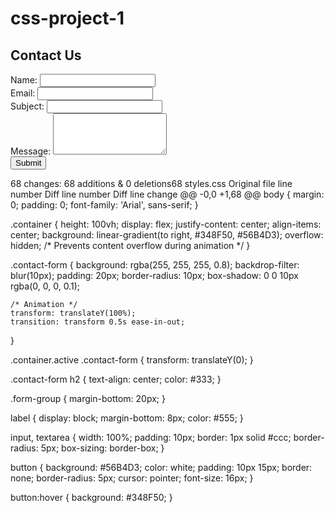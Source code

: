 # css-project-1
<!DOCTYPE html>
<html lang="en">
<head>
    <meta charset="UTF-8">
    <meta name="viewport" content="width=device-width, initial-scale=1.0">
    <link rel="stylesheet" href="styles.css">
    <title>Contact Form</title>
</head>
<body>
    <div class="container">
        <form class="contact-form">
            <h2>Contact Us</h2>
            <div class="form-group">
                <label for="name">Name:</label>
                <input type="text" id="name" name="name" required>
            </div>
            <div class="form-group">
                <label for="email">Email:</label>
                <input type="email" id="email" name="email" required>
            </div>
            <div class="form-group">
                <label for="subject">Subject:</label>
                <input type="text" id="subject" name="subject" required>
            </div>
            <div class="form-group">
                <label for="message">Message:</label>
                <textarea id="message" name="message" rows="4" required></textarea>
            </div>
            <button type="submit">Submit</button>
        </form>
    </div>
</body>
<script>
    document.addEventListener("DOMContentLoaded", function () {
        document.querySelector(".container").classList.add("active");
    });
</script>

</html>
 68 changes: 68 additions & 0 deletions68  
styles.css
Original file line number	Diff line number	Diff line change
@@ -0,0 +1,68 @@
body {
    margin: 0;
    padding: 0;
    font-family: 'Arial', sans-serif;
}

.container {
    height: 100vh;
    display: flex;
    justify-content: center;
    align-items: center;
    background: linear-gradient(to right, #348F50, #56B4D3);
    overflow: hidden; /* Prevents content overflow during animation */
}

.contact-form {
    background: rgba(255, 255, 255, 0.8);
    backdrop-filter: blur(10px);
    padding: 20px;
    border-radius: 10px;
    box-shadow: 0 0 10px rgba(0, 0, 0, 0.1);

    /* Animation */
    transform: translateY(100%);
    transition: transform 0.5s ease-in-out;
}

.container.active .contact-form {
    transform: translateY(0);
}

.contact-form h2 {
    text-align: center;
    color: #333;
}

.form-group {
    margin-bottom: 20px;
}

label {
    display: block;
    margin-bottom: 8px;
    color: #555;
}

input,
textarea {
    width: 100%;
    padding: 10px;
    border: 1px solid #ccc;
    border-radius: 5px;
    box-sizing: border-box;
}

button {
    background: #56B4D3;
    color: white;
    padding: 10px 15px;
    border: none;
    border-radius: 5px;
    cursor: pointer;
    font-size: 16px;
}

button:hover {
    background: #348F50;
}
